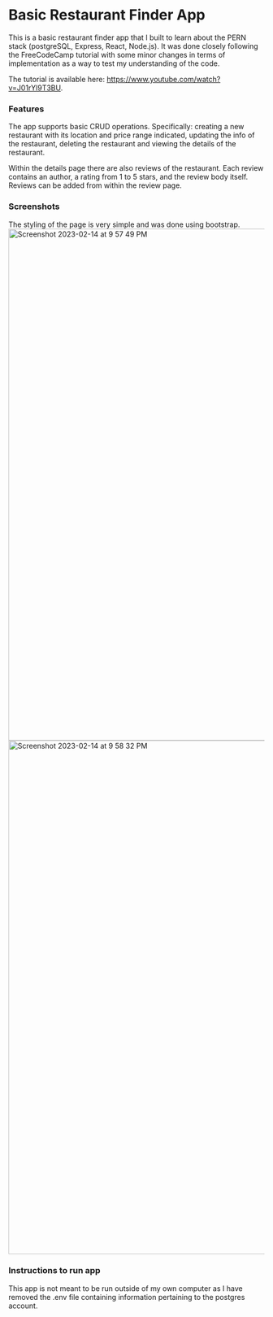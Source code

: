 # Basic Restaurant Finder App

This is a basic restaurant finder app that I built to learn about the PERN stack (postgreSQL, Express, React, Node.js). It was done closely following the FreeCodeCamp tutorial with some minor changes in terms of implementation as a way to test my understanding of the code.

The tutorial is available here: https://www.youtube.com/watch?v=J01rYl9T3BU.

### Features
The app supports basic CRUD operations. Specifically: creating a new restaurant with its location and price range indicated, updating the info of the restaurant, deleting the restaurant and viewing the details of the restaurant.

Within the details page there are also reviews of the restaurant. Each review contains an author, a rating from 1 to 5 stars, and the review body itself. Reviews can be added from within the review page.

### Screenshots
The styling of the page is very simple and was done using bootstrap.<img width="1007" alt="Screenshot 2023-02-14 at 9 57 49 PM" src="https://user-images.githubusercontent.com/70146427/218759167-6d592d6f-239d-497b-a372-165bb4fb7893.png">
<img width="1011" alt="Screenshot 2023-02-14 at 9 58 32 PM" src="https://user-images.githubusercontent.com/70146427/218759337-172ff961-de82-459f-939a-be292872f8f0.png">

### Instructions to run app
This app is not meant to be run outside of my own computer as I have removed the .env file containing information pertaining to the postgres account.
